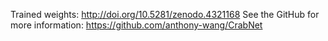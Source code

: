 Trained weights: http://doi.org/10.5281/zenodo.4321168
See the GitHub for more information: https://github.com/anthony-wang/CrabNet